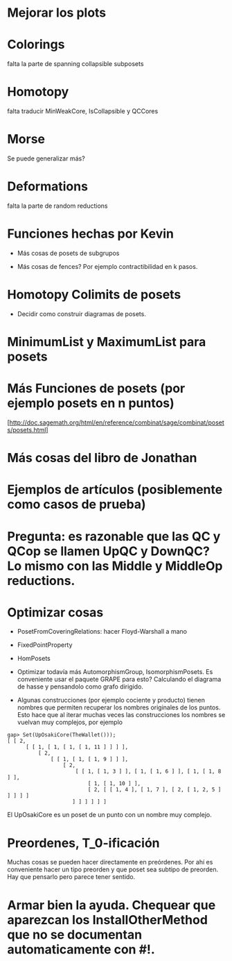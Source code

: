 # Mejorar los plots

# Colorings

falta la parte de spanning collapsible subposets

# Homotopy 

falta traducir MinWeakCore, IsCollapsible y QCCores

# Morse
Se puede generalizar más?

# Deformations

falta la parte de random reductions

# Funciones hechas por Kevin

* Más cosas de posets de subgrupos

* Más cosas de fences? Por ejemplo contractibilidad en k pasos.

# Homotopy Colimits de posets

* Decidir como construir diagramas de posets.

# MinimumList y MaximumList para posets

# Más Funciones de posets (por ejemplo posets en n puntos)
[http://doc.sagemath.org/html/en/reference/combinat/sage/combinat/posets/posets.html]

# Más cosas del libro de Jonathan

# Ejemplos de artículos (posiblemente como casos de prueba)

# Pregunta: es razonable que las QC y QCop se llamen UpQC y DownQC? Lo mismo con las Middle y MiddleOp reductions.

# Optimizar cosas

* PosetFromCoveringRelations: hacer Floyd-Warshall a mano

* FixedPointProperty

* HomPosets

* Optimizar todavía más AutomorphismGroup, IsomorphismPosets. Es conveniente usar el paquete GRAPE para esto? Calculando el diagrama de hasse y pensandolo como grafo dirigido.

* Algunas construcciones (por ejemplo cociente y producto) tienen nombres que permiten recuperar los nombres originales de los puntos.
Esto hace que al iterar muchas veces las construcciones los nombres se vuelvan muy complejos, por ejemplo
```
gap> Set(UpOsakiCore(TheWallet()));
[ [ 2, 
      [ [ 1, [ 1, [ 1, [ 1, 11 ] ] ] ], 
          [ 2, 
              [ [ 1, [ 1, [ 1, 9 ] ] ], 
                  [ 2, 
                      [ [ 1, [ 1, 3 ] ], [ 1, [ 1, 6 ] ], [ 1, [ 1, 8 ] ], 
                          [ 1, [ 1, 10 ] ], 
                          [ 2, [ [ 1, 4 ], [ 1, 7 ], [ 2, [ 1, 2, 5 ] ] ] ] ] 
                     ] ] ] ] ] ]
```
El UpOsakiCore es un poset de un punto con un nombre muy complejo.

# Preordenes, T_0-ificación

Muchas cosas se pueden hacer directamente en preórdenes. Por ahí es conveniente hacer un tipo preorden y que poset sea subtipo de preorden. Hay que pensarlo pero parece tener sentido.


# Armar bien la ayuda. Chequear que aparezcan los InstallOtherMethod que no se documentan automaticamente con #!.
